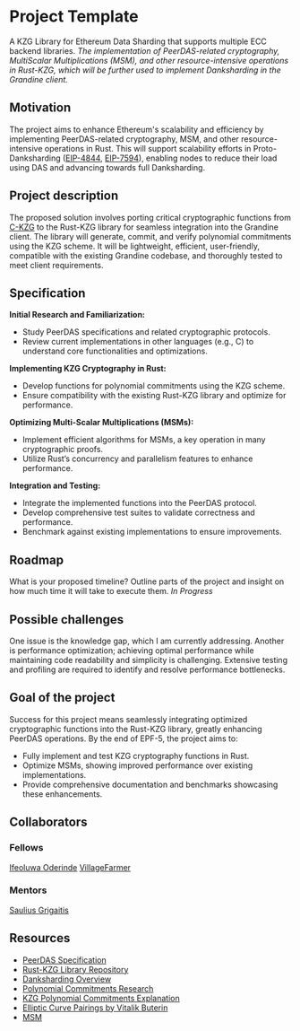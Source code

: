 # Project Template
A KZG Library for Ethereum Data Sharding that supports multiple ECC backend libraries.
*The implementation of PeerDAS-related cryptography, MultiScalar Multiplications (MSM), and other resource-intensive operations in Rust-KZG, which will be further used to implement Danksharding in the Grandine client.*

## Motivation

The project aims to enhance Ethereum's scalability and efficiency by implementing PeerDAS-related cryptography, MSM, and other resource-intensive operations in Rust. This will support scalability efforts in Proto-Danksharding ([EIP-4844](https://github.com/ethereum/consensus-specs/blob/dev/specs/deneb/polynomial-commitments.md), [EIP-7594](https://github.com/ethereum/consensus-specs/blob/dev/specs/_features/eip7594/polynomial-commitments-sampling.md)), enabling nodes to reduce their load using DAS and advancing towards full Danksharding.


## Project description

The proposed solution involves porting critical cryptographic functions from [C-KZG](https://github.com/ethereum/c-kzg-4844/tree/das) to the Rust-KZG library for seamless integration into the Grandine client. The library will generate, commit, and verify polynomial commitments using the KZG scheme. It will be lightweight, efficient, user-friendly, compatible with the existing Grandine codebase, and thoroughly tested to meet client requirements. 

## Specification

**Initial Research and Familiarization:**
* Study PeerDAS specifications and related cryptographic protocols.
* Review current implementations in other languages (e.g., C) to understand core functionalities and optimizations.

**Implementing KZG Cryptography in Rust:**
* Develop functions for polynomial commitments using the KZG scheme.
* Ensure compatibility with the existing Rust-KZG library and optimize for performance.

**Optimizing Multi-Scalar Multiplications (MSMs):**
* Implement efficient algorithms for MSMs, a key operation in many cryptographic proofs.
* Utilize Rust’s concurrency and parallelism features to enhance performance.

**Integration and Testing:**
* Integrate the implemented functions into the PeerDAS protocol.
* Develop comprehensive test suites to validate correctness and performance.
* Benchmark against existing implementations to ensure improvements.


## Roadmap

What is your proposed timeline? Outline parts of the project and insight on how much time it will take to execute them. 
*In Progress*

## Possible challenges

One issue is the knowledge gap, which I am currently addressing. Another is performance optimization; achieving optimal performance while maintaining code readability and simplicity is challenging. Extensive testing and profiling are required to identify and resolve performance bottlenecks.

## Goal of the project

Success for this project means seamlessly integrating optimized cryptographic functions into the Rust-KZG library, greatly enhancing PeerDAS operations. By the end of EPF-5, the project aims to:
- Fully implement and test KZG cryptography functions in Rust.
- Optimize MSMs, showing improved performance over existing implementations.
- Provide comprehensive documentation and benchmarks showcasing these enhancements.


## Collaborators

### Fellows 

[Ifeoluwa Oderinde](https://github.com/owanikin)
[VillageFarmer](https://github.com/DeluxeRaph)

### Mentors

[Saulius Grigaitis](https://github.com/sauliusgrigaitis) 

## Resources

- [PeerDAS Specification](https://notes.ethereum.org/@vbuterin/proto_danksharding_faq)
- [Rust-KZG Library Repository](https://github.com/ethereum/rust-kzg)
- [Danksharding Overview](https://hackmd.io/@vbuterin/sharding_proposal#ELI5-data-availability-sampling)
- [Polynomial Commitments Research](https://research.polytope.technology/polynomial-commitments)
- [KZG Polynomial Commitments Explanation](https://dankradfeist.de/ethereum/2020/06/16/kate-polynomial-commitments.html)
- [Elliptic Curve Pairings by Vitalik Buterin](https://medium.com/@VitalikButerin/exploring-elliptic-curve-pairings-c73c1864e627)
- [MSM](https://hackmd.io/@tazAymRSQCGXTUKkbh1BAg/Sk27liTW9)

